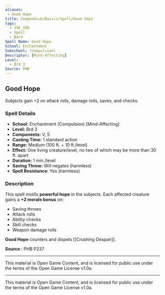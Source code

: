 ```yaml
---
aliases:
 - Good Hope
title: Compendium/Basics/Spell/Good Hope
tags:  
  - 35E_SRD  
  - Spell  
  - Bard  
Spell Name: Good Hope
School: Enchantment
Subschool: (Compulsion)
Descriptor: [Mind-Affecting]
Level:  
  - Brd 3  
Source: PHB
---
```


## Good Hope

Subjects gain +2 on attack rolls, damage rolls, saves, and checks.

### Spell Details

- **School:** Enchantment (Compulsion) [Mind-Affecting]  
- **Level:** Brd 3  
- **Components:** V, S  
- **Casting Time:** 1 standard action  
- **Range:** Medium (100 ft. + 10 ft./level)  
- **Effect:** One living creature/level, no two of which may be more than 30 ft. apart  
- **Duration:** 1 min./level  
- **Saving Throw:** Will negates (harmless)  
- **Spell Resistance:** Yes (harmless)  

### Description

This spell instills **powerful hope** in the subjects. Each affected creature gains a **+2 morale bonus** on:
- Saving throws  
- Attack rolls  
- Ability checks  
- Skill checks  
- Weapon damage rolls

**Good Hope** counters and dispels [[Crushing Despair]].



**Source :** PHB P237

---

This material is Open Game Content, and is licensed for public use under  
the terms of the Open Game License v1.0a.

---

This material is Open Game Content, and is licensed for public use under the terms of the Open Game License v1.0a.
